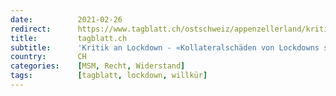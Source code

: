 ```yaml
---
date:          2021-02-26
redirect:      https://www.tagblatt.ch/ostschweiz/appenzellerland/kritik-an-lockdown-kollateralschaeden-von-lockdowns-sind-groesser-als-der-nutzen-ausserrhoder-kantonsarzt-wegen-kritik-an-bundesrat-entlassen-ld.2107184
title:         tagblatt.ch
subtitle:      'Kritik an Lockdown - «Kollateralschäden von Lockdowns sind grösser als der Nutzen»: Ausserrhoder Kantonsarzt muss wegen Kritik an Bundesrat Amt niederlegen'
country:       CH
categories:    [MSM, Recht, Widerstand]
tags:          [tagblatt, lockdown, willkür]
---
```

